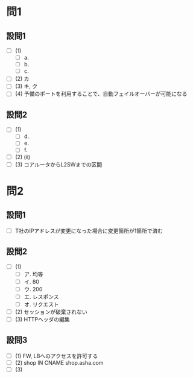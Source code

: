 # 問1

## 設問1

- [ ] (1)
  - [ ] a.
  - [ ] b.
  - [ ] c.
- [ ] (2) カ
- [ ] (3) キ, ク
- [ ] (4) 予備のポートを利用することで、自動フェイルオーバーが可能になる

## 設問2

- [ ] (1)
  - [ ] d.
  - [ ] e.
  - [ ] f.
- [ ] (2) (ii)
- [ ] (3) コアルータからL2SWまでの区間

# 問2

## 設問1

- [ ] T社のIPアドレスが変更になった場合に変更箇所が1箇所で済む

## 設問2

- [ ] (1)
  - [ ] ア. 均等
  - [ ] イ. 80
  - [ ] ウ. 200
  - [ ] エ. レスポンス
  - [ ] オ. リクエスト

- [ ] (2) セッションが破棄されない
- [ ] (3) HTTPヘッダの編集

## 設問3

- [ ] (1) FW, LBへのアクセスを許可する
- [ ] (2) shop IN CNAME shop.asha.com
- [ ] (3)
